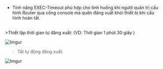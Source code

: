- Tính năng EXEC-Timeout phù hợp cho tình huống khi người quản trị cấu hình Router qua cổng console mà quên đăng xuất khỏi thiết bị khi cấu hình hoàn tất. 
<br/>
>Thiết lập thời gian tự đăng xuất: (VD: Thời gian 1 phút 30 giây )

![Imgur](https://i.imgur.com/1OZxpgZ.png)

>Tắt tự động đăng xuất:

![Imgur](https://i.imgur.com/kTffubA.png)

